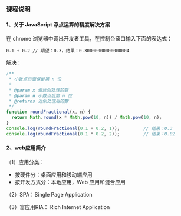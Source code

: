### 课程说明

#### 1、关于 JavaScript 浮点运算的精度解决方案 

在 chrome 浏览器中调出开发者工具，在控制台窗口输入下面的表达式：

`0.1 + 0.2 // 期望：0.3，结果：0.30000000000000004`

解决：

```javascript
/**
 * 小数点后面保留第 n 位
 *
 * @param x 做近似处理的数
 * @param n 小数点后第 n 位
 * @returns 近似处理后的数 
 */
function roundFractional(x, n) {
  return Math.round(x * Math.pow(10, n)) / Math.pow(10, n);
}
console.log(roundFractional(0.1 + 0.2, 1));         // 结果：0.3
console.log(roundFractional(0.1 * 0.2, 2));         // 结果：0.02
```

#### 2、web应用简介

（1）应用分类：

- 按硬件分：桌面应用和移动端应用
- 按开发方式分：本地应用，Web 应用和混合应用

（2）SPA：Single Page Application

（3）富应用RIA： Rich Internet Application

